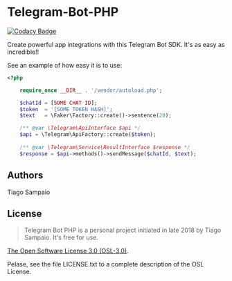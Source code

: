 # Telegram-Bot-PHP

[![Codacy Badge](https://api.codacy.com/project/badge/Grade/dbf4592287ff4ad1a7e77beb6f71e61d)](https://app.codacy.com/app/tiagoosampaio/Telegram-Bot-PHP?utm_source=github.com&utm_medium=referral&utm_content=tiagosampaio/Telegram-Bot-PHP&utm_campaign=Badge_Grade_Settings)

Create powerful app integrations with this Telegram Bot SDK. It's as easy as incredible!!

See an example of how easy it is to use:

```php
<?php

    require_once __DIR__ . '/vendor/autoload.php';

    $chatId = [SOME CHAT ID];
    $token  = '[SOME TOKEN HASH]';
    $text   = \Faker\Factory::create()->sentence(20);

    /** @var \Telegram\ApiInterface $api */
    $api = \Telegram\ApiFactory::create($token);
    
    /** @var \Telegram\Service\ResultInterface $response */
    $response = $api->methods()->sendMessage($chatId, $text);
```
 
## Authors

Tiago Sampaio

## License
> Telegram Bot PHP is a personal project initiated in late 2018 by Tiago Sampaio. It's free for use.

[The Open Software License 3.0 (OSL-3.0)](https://opensource.org/licenses/osl-3.0.php).

Pelase, see the file LICENSE.txt to a complete description of the OSL License.
